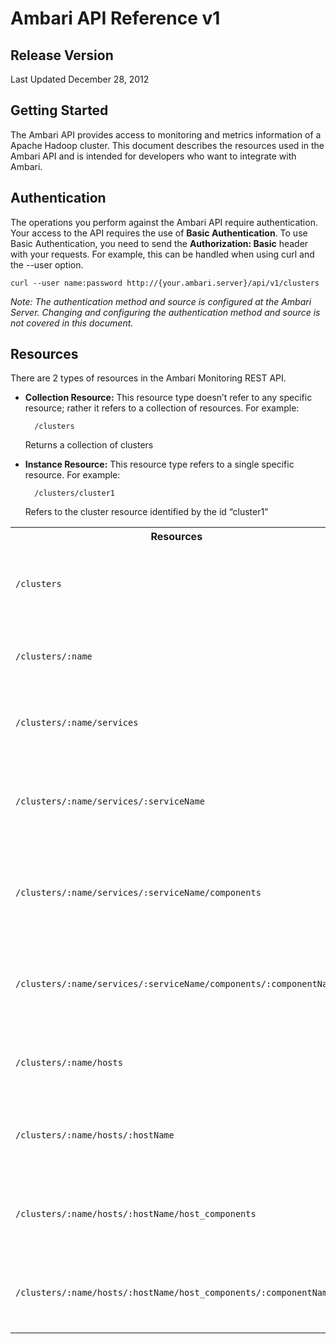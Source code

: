 Ambari API Reference v1
=========

Release Version
----
Last Updated December 28, 2012

Getting Started
----

The Ambari API provides access to monitoring and metrics information of a Apache Hadoop cluster. This document describes the resources used in the Ambari API and is intended for developers who want to integrate with Ambari.

Authentication
----

The operations you perform against the Ambari API require authentication. Your access to the API requires the use of **Basic Authentication**. To use Basic Authentication, you need to send the **Authorization: Basic** header with your requests. For example, this can be handled when using curl and the --user option.

    curl --user name:password http://{your.ambari.server}/api/v1/clusters

_Note: The authentication method and source is configured at the Ambari Server. Changing and configuring the authentication method and source is not covered in this document._

Resources
----

There are 2 types of resources in the Ambari Monitoring REST API.

- **Collection Resource:** This resource type doesn’t refer to any specific resource; rather it refers to a collection of resources. For example:

        /clusters  

  Returns a collection of clusters

- **Instance Resource:** This resource type refers to a single specific resource. For example:

        /clusters/cluster1

  Refers to the cluster resource identified by the id “cluster1”

<table>
  <tr>
    <th>Resources</th>
    <th>Description</th>
  </tr>
  <tr>
    <td>
<code>/clusters</code>
    </td>
    <td>
Returns a collection of the currently configured clusters.
    </td>
  </tr>
  <tr>
    <td>
<code>/clusters/:name</code>
    </td>
    <td>
Returns information for a specific cluster.
    </td>
  </tr>
  <tr>
    <td>
<code>/clusters/:name/services</code>
    </td>
    <td>
Returns a collection of the services in a given cluster.
    </td>
  </tr>
  <tr>
    <td>
<code>/clusters/:name/services/:serviceName</code>
    </td>
    <td>
Returns information for a specific service in a given cluster.
    </td>
  </tr>
  <tr>
    <td>
<code>/clusters/:name/services/:serviceName/components</code>
    </td>
    <td>
Returns a collection of all components for the given service.
    </td>
  </tr>
  <tr>
    <td>
<code>/clusters/:name/services/:serviceName/components/:componentName</code>
    </td>
    <td>
Returns information for a specific component in a given service.
    </td>
  </tr>
  <tr>
    <td>
<code>/clusters/:name/hosts</code>
    </td>
    <td>
Returns a collection of all hosts in a given cluster.
    </td>
  </tr>
  <tr>
    <td>
<code>/clusters/:name/hosts/:hostName</code>
    </td>
    <td>
Returns information about a single host in a given cluster.

  <tr>
    <td>
<code>/clusters/:name/hosts/:hostName/host_components</code>
    </td>
    <td>
Returns a collection of components running on a given host.
    </td>
  </tr>
  <tr>
    <td>
<code>/clusters/:name/hosts/:hostName/host_components/:componentName</code>
    </td>
    <td>
Returns information for a specific role on the given host.
    </td>
  </tr>
</table>


